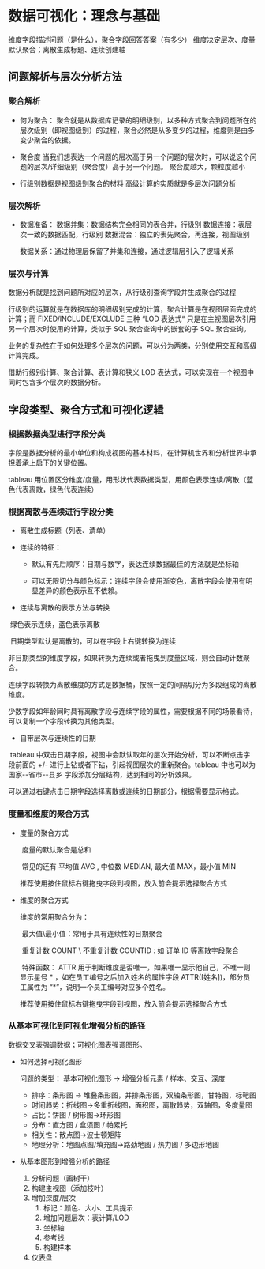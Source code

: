 # 数据可视化：理念与基础

维度字段描述问题（是什么），聚合字段回答答案（有多少）
维度决定层次、度量默认聚合；离散生成标题、连续创建轴

## 问题解析与层次分析方法
### 聚合解析

* 何为聚合：
    聚合就是从数据库记录的明细级别，以多种方式聚合到问题所在的层次级别（即视图级别）的过程，聚合必然是从多变少的过程，维度则是由多变少聚合的依据。

* 聚合度
    当我们想表达一个问题的层次高于另一个问题的层次时，可以说这个问题的层次/详细级别（聚合度）高于另一个问题。
    聚合度越大，颗粒度越小
* 行级别数据是视图级别聚合的材料
    高级计算的实质就是多层次问题分析

### 层次解析
* 数据准备：
  数据并集：数据结构完全相同的表合并，行级别
  数据连接：表层次一致的数据匹配，行级别
  数据混合：独立的表先聚合，再连接，视图级别
  
  数据关系：通过物理层保留了并集和连接，通过逻辑层引入了逻辑关系

### 层次与计算

数据分析就是找到问题所对应的层次，从行级别查询字段并生成聚合的过程

行级别的运算就是在数据库的明细级别完成的计算，聚合计算是在视图层面完成的计算；而 FIXED/INCLUDE/EXCLUDE 三种 “LOD 表达式“ 只是在主视图层次引用另一个层次时使用的计算，类似于 SQL 聚合查询中的嵌套的子 SQL 聚合查询。 

业务的复杂性在于如何处理多个层次的问题，可以分为两类，分别使用交互和高级计算完成。

借助行级别计算、聚合计算、表计算和狭义 LOD 表达式，可以实现在一个视图中同时包含多个层次的数据分析。

## 字段类型、聚合方式和可视化逻辑

### 根据数据类型进行字段分类

字段是数据分析的最小单位和构成视图的基本材料，在计算机世界和分析世界中承担着承上启下的关键位置。

tableau 用位置区分维度/度量，用形状代表数据类型，用颜色表示连续/离散（蓝色代表离散，绿色代表连续）

### 根据离散与连续进行字段分类

* 离散生成标题（列表、清单）

* 连续的特征：

  * 默认有先后顺序：日期与数字，表达连续数据最佳的方法就是坐标轴

  * 可以无限切分与颜色标示：连续字段会使用渐变色，离散字段会使用有明显差异的颜色表示互不依赖。

* 连续与离散的表示方法与转换

​		绿色表示连续，蓝色表示离散

​		日期类型默认是离散的，可以在字段上右键转换为连续

​		非日期类型的维度字段，如果转换为连续或者拖曳到度量区域，则会自动计数聚合。

​		连续字段转换为离散维度的方式是数据桶，按照一定的间隔切分为多段组成的离散维度。

​		少数字段如年龄同时具有离散字段与连续字段的属性，需要根据不同的场景看待，可以复制一个字段转换为其他类型。

* 自带层次与连续性的日期

​		tableau 中双击日期字段，视图中会默认取年的层次开始分析，可以不断点击字段前面的 +/- 进行上钻或者下钻，引起视图层次的重新聚合。tableau 中也可以为 国家--省市--县乡 字段添加分层结构，达到相同的分析效果。

​		可以通过右键点击日期字段选择离散或连续的日期部分，根据需要显示格式。

### 度量和维度的聚合方式

* 度量的聚合方式

  ​	度量的默认聚合是总和

  ​	常见的还有 平均值 AVG , 中位数 MEDIAN, 最大值 MAX，最小值 MIN 

  推荐使用按住鼠标右键拖曳字段到视图，放入前会提示选择聚合方式

* 维度的聚合方式

  维度的常用聚合分为：

  ​	最大值\最小值：常用于具有连续性的日期聚合

  ​	重复计数 COUNT \ 不重复计数 COUNTID : 如 订单 ID 等离散字段聚合

  ​	特殊函数： ATTR 用于判断维度是否唯一，如果唯一显示他自己，不唯一则显示星号 * ，如在员工编号之后加入姓名的属性字段 ATTR([姓名])，部分员工属性为 “*”，说明一个员工编号对应多个姓名。

  推荐使用按住鼠标右键拖曳字段到视图，放入前会提示选择聚合方式

### 从基本可视化到可视化增强分析的路径

数据交叉表强调数据；可视化图表强调图形。

* 如何选择可视化图形

  问题的类型： 基本可视化图形 → 增强分析元素 / 样本、交互、深度

  * 排序：条形图 → 堆叠条形图，并排条形图，双轴条形图，甘特图，标靶图
  * 时间趋势：折线图→多重折线图，面积图，离散趋势，双轴图，多度量图
  * 占比：饼图 / 树形图→环形图
  * 分布：直方图 / 盒须图 / 帕累托
  * 相关性：散点图→波士顿矩阵
  * 地理分析：地图点图/填充图→路劲地图 / 热力图 / 多边形地图

* 从基本图形到增强分析的路径

  1. 分析问题（画树干）
  2. 构建主视图（添加枝叶）
  3. 增加深度/层次
     1. 标记：颜色、大小、工具提示
     2. 增加问题层次：表计算/LOD
     3. 坐标轴
     4. 参考线
     5. 构建样本
  4. 仪表盘
